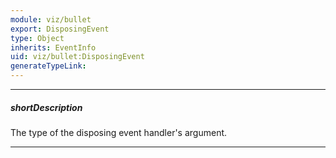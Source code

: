```yaml
---
module: viz/bullet
export: DisposingEvent
type: Object
inherits: EventInfo
uid: viz/bullet:DisposingEvent
generateTypeLink: 
---
```

---
##### shortDescription
The type of the disposing event handler's argument.

---
<!-- Description goes here -->